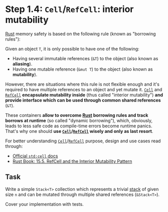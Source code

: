 Step 1.4: `Cell`/`RefCell`: interior mutability
===============================================

[Rust] memory safety is based on the following rule (known as "borrowing rules"):

>>>
Given an object `T`, it is only possible to have one of the following:
- Having several immutable references (`&T`) to the object (also known as __aliasing__).
- Having one mutable reference (`&mut T`) to the object (also known as __mutability__).
>>>

However, there are situations where this rule is not flexible enough and it's required to have multiple references to an object and yet mutate it. [`Cell`] and [`RefCell`] __encapsulate mutability inside__ (thus called "interior mutability") __and provide interface which can be used through common shared references__ (`&T`).

These containers __allow to overcome [Rust] borrowing rules and track borrows at runtime__ (so called "dynamic borrowing"), which, obviously, leads to less safe code as compile-time errors become runtime panics. That's why one should __use [`Cell`]/[`RefCell`] wisely and only as last resort__.

For better understanding [`Cell`]/[`RefCell`] purpose, design and use cases read through:
- [Official `std:cell` docs][`std::cell`]
- [Rust Book: 15.5. RefCell and the Interior Mutability Pattern][1]




## Task

Write a simple `Stack<T>` collection which represents a trivial [stack] of given size `n` and can be mutated through multiple shared references (`&Stack<T>`).

Cover your implementation with tests.





[`Cell`]: https://doc.rust-lang.org/std/cell/struct.Cell.html
[`RefCell`]: https://doc.rust-lang.org/std/cell/struct.RefCell.html
[`std::cell`]: https://doc.rust-lang.org/std/cell
[Rust]: https://www.rust-lang.org
[stack]: https://en.wikipedia.org/wiki/Stack_(abstract_data_type)

[1]: https://doc.rust-lang.org/book/second-edition/ch15-05-interior-mutability.html
